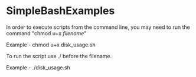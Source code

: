 # SimpleBashExamples

In order to execute scripts from the command line, you may need to run the command "chmod u+x *filename*"

Example - chmod u+x disk_usage.sh

To run the script use ./ before the filename. 

Example - ./disk_usage.sh 
